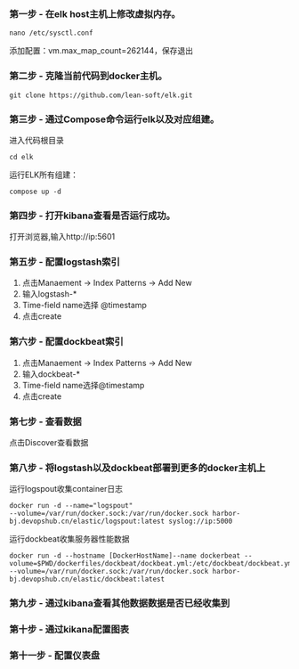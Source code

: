 <h3>第一步 - 在elk host主机上修改虚拟内存。</h3>

    nano /etc/sysctl.conf 

添加配置：vm.max_map_count=262144，保存退出


<h3>第二步 - 克隆当前代码到docker主机。</h3>

    git clone https://github.com/lean-soft/elk.git

<h3>第三步 - 通过Compose命令运行elk以及对应组建。</h3>
进入代码根目录

    cd elk

运行ELK所有组建：

    compose up -d

<h3>第四步 - 打开kibana查看是否运行成功。</h3>
打开浏览器,输入http://ip:5601

<h3>第五步 - 配置logstash索引</h3>

 1. 点击Manaement -> Index Patterns -> Add New 
 2. 输入logstash-* 
 3. Time-field name选择 @timestamp 
 4. 点击create

<h3>第六步 - 配置dockbeat索引</h3>

 1. 点击Manaement -> Index Patterns -> Add New 
 2. 输入dockbeat-* 
 3. Time-field name选择@timestamp 
 4. 点击create

<h3>第七步 - 查看数据</h3>
点击Discover查看数据

<h3>第八步 - 将logstash以及dockbeat部署到更多的docker主机上</h3>
运行logspout收集container日志

    docker run -d --name="logspout"
    --volume=/var/run/docker.sock:/var/run/docker.sock harbor-bj.devopshub.cn/elastic/logspout:latest syslog://ip:5000

运行dockbeat收集服务器性能数据

    docker run -d --hostname [DockerHostName]--name dockerbeat --volume=$PWD/dockerfiles/dockbeat/dockbeat.yml:/etc/dockbeat/dockbeat.yml --volume=/var/run/docker.sock:/var/run/docker.sock harbor-bj.devopshub.cn/elastic/dockbeat:latest

<h3>第九步 - 通过kibana查看其他数据数据是否已经收集到</h3>

<h3>第十步 - 通过kikana配置图表</h3>

<h3>第十一步 - 配置仪表盘</h3>




